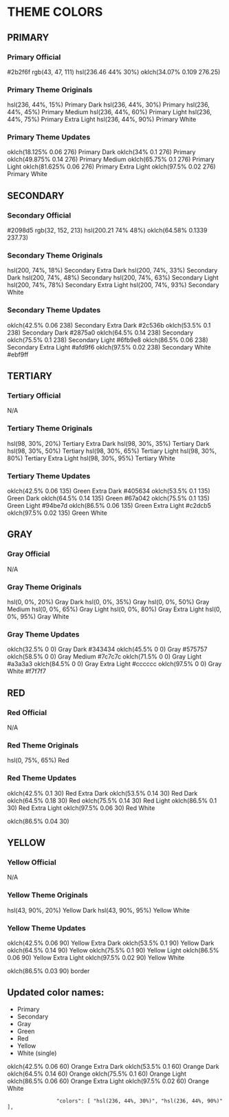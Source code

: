 # THEME COLORS

## PRIMARY

### Primary Official

#2b2f6f
rgb(43, 47, 111)
hsl(236.46 44% 30%)
oklch(34.07% 0.109 276.25)

### Primary Theme Originals

hsl(236, 44%, 15%) Primary Dark
hsl(236, 44%, 30%) Primary
hsl(236, 44%, 45%) Primary Medium
hsl(236, 44%, 60%) Primary Light
hsl(236, 44%, 75%) Primary Extra Light
hsl(236, 44%, 90%) Primary White

### Primary Theme Updates

oklch(18.125% 0.06 276) Primary Dark
oklch(34% 0.1 276) Primary
oklch(49.875% 0.14 276) Primary Medium
oklch(65.75% 0.1 276) Primary Light
oklch(81.625% 0.06 276) Primary Extra Light
oklch(97.5% 0.02 276) Primary White

## SECONDARY

### Secondary Official

#2098d5
rgb(32, 152, 213)
hsl(200.21 74% 48%)
oklch(64.58% 0.1339 237.73)

### Secondary Theme Originals

hsl(200, 74%, 18%) Secondary Extra Dark
hsl(200, 74%, 33%) Secondary Dark
hsl(200, 74%, 48%) Secondary
hsl(200, 74%, 63%) Secondary Light
hsl(200, 74%, 78%) Secondary Extra Light
hsl(200, 74%, 93%) Secondary White

### Secondary Theme Updates

oklch(42.5% 0.06 238) Secondary Extra Dark #2c536b
oklch(53.5% 0.1 238) Secondary Dark #2875a0
oklch(64.5% 0.14 238) Secondary
oklch(75.5% 0.1 238) Secondary Light #6fb9e8
oklch(86.5% 0.06 238) Secondary Extra Light #afd9f6
oklch(97.5% 0.02 238) Secondary White #ebf9ff

## TERTIARY

### Tertiary Official

N/A

### Tertiary Theme Originals

hsl(98, 30%, 20%) Tertiary Extra Dark
hsl(98, 30%, 35%) Tertiary Dark
hsl(98, 30%, 50%) Tertiary
hsl(98, 30%, 65%) Tertiary Light
hsl(98, 30%, 80%) Tertiary Extra Light
hsl(98, 30%, 95%) Tertiary White

### Tertiary Theme Updates

oklch(42.5% 0.06 135) Green Extra Dark #405634
oklch(53.5% 0.1 135) Green Dark
oklch(64.5% 0.14 135) Green #67a042
oklch(75.5% 0.1 135) Green Light #94be7d
oklch(86.5% 0.06 135) Green Extra Light #c2dcb5
oklch(97.5% 0.02 135) Green White

## GRAY

### Gray Official

N/A

### Gray Theme Originals

hsl(0, 0%, 20%) Gray Dark
hsl(0, 0%, 35%) Gray
hsl(0, 0%, 50%) Gray Medium
hsl(0, 0%, 65%) Gray Light
hsl(0, 0%, 80%) Gray Extra Light
hsl(0, 0%, 95%) Gray White

### Gray Theme Updates

oklch(32.5% 0 0) Gray Dark #343434
oklch(45.5% 0 0) Gray #575757
oklch(58.5% 0 0) Gray Medium #7c7c7c
oklch(71.5% 0 0) Gray Light #a3a3a3
oklch(84.5% 0 0) Gray Extra Light #cccccc
oklch(97.5% 0 0) Gray White #f7f7f7

## RED

### Red Official

N/A

### Red Theme Originals

hsl(0, 75%, 65%) Red

### Red Theme Updates

oklch(42.5% 0.1 30) Red Extra Dark
oklch(53.5% 0.14 30) Red Dark
oklch(64.5% 0.18 30) Red
oklch(75.5% 0.14 30) Red Light
oklch(86.5% 0.1 30) Red Extra Light
oklch(97.5% 0.06 30) Red White

oklch(86.5% 0.04 30)

## YELLOW

### Yellow Official

N/A

### Yellow Theme Originals

hsl(43, 90%, 20%) Yellow Dark
hsl(43, 90%, 95%) Yellow White

### Yellow Theme Updates

oklch(42.5% 0.06 90) Yellow Extra Dark
oklch(53.5% 0.1 90) Yellow Dark
oklch(64.5% 0.14 90) Yellow
oklch(75.5% 0.1 90) Yellow Light
oklch(86.5% 0.06 90) Yellow Extra Light
oklch(97.5% 0.02 90) Yellow White

oklch(86.5% 0.03 90) border

## Updated color names:

-   Primary
-   Secondary
-   Gray
-   Green
-   Red
-   Yellow
-   White (single)

oklch(42.5% 0.06 60) Orange Extra Dark
oklch(53.5% 0.1 60) Orange Dark
oklch(64.5% 0.14 60) Orange
oklch(75.5% 0.1 60) Orange Light
oklch(86.5% 0.06 60) Orange Extra Light
oklch(97.5% 0.02 60) Orange White

    				"colors": [ "hsl(236, 44%, 30%)", "hsl(236, 44%, 90%)" ],
